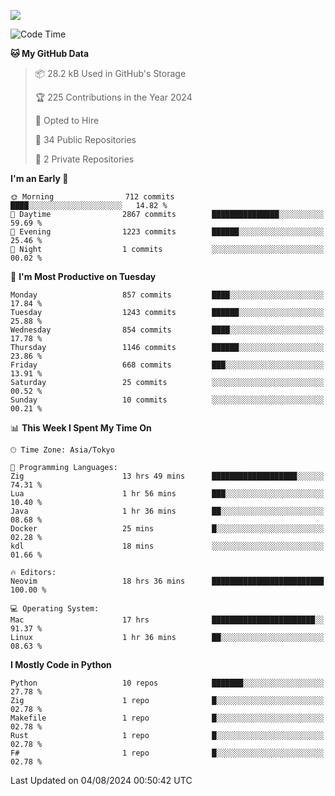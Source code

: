 ![](https://komarev.com/ghpvc/?username=kitagawa-hr)

<!--START_SECTION:waka-->
![Code Time](http://img.shields.io/badge/Code%20Time-987%20hrs%2041%20mins-blue)

**🐱 My GitHub Data** 

> 📦 28.2 kB Used in GitHub's Storage 
 > 
> 🏆 225 Contributions in the Year 2024
 > 
> 💼 Opted to Hire
 > 
> 📜 34 Public Repositories 
 > 
> 🔑 2 Private Repositories 
 > 
**I'm an Early 🐤** 

```text
🌞 Morning                712 commits         ████░░░░░░░░░░░░░░░░░░░░░   14.82 % 
🌆 Daytime                2867 commits        ███████████████░░░░░░░░░░   59.69 % 
🌃 Evening                1223 commits        ██████░░░░░░░░░░░░░░░░░░░   25.46 % 
🌙 Night                  1 commits           ░░░░░░░░░░░░░░░░░░░░░░░░░   00.02 % 
```
📅 **I'm Most Productive on Tuesday** 

```text
Monday                   857 commits         ████░░░░░░░░░░░░░░░░░░░░░   17.84 % 
Tuesday                  1243 commits        ██████░░░░░░░░░░░░░░░░░░░   25.88 % 
Wednesday                854 commits         ████░░░░░░░░░░░░░░░░░░░░░   17.78 % 
Thursday                 1146 commits        ██████░░░░░░░░░░░░░░░░░░░   23.86 % 
Friday                   668 commits         ███░░░░░░░░░░░░░░░░░░░░░░   13.91 % 
Saturday                 25 commits          ░░░░░░░░░░░░░░░░░░░░░░░░░   00.52 % 
Sunday                   10 commits          ░░░░░░░░░░░░░░░░░░░░░░░░░   00.21 % 
```


📊 **This Week I Spent My Time On** 

```text
🕑︎ Time Zone: Asia/Tokyo

💬 Programming Languages: 
Zig                      13 hrs 49 mins      ███████████████████░░░░░░   74.31 % 
Lua                      1 hr 56 mins        ███░░░░░░░░░░░░░░░░░░░░░░   10.40 % 
Java                     1 hr 36 mins        ██░░░░░░░░░░░░░░░░░░░░░░░   08.68 % 
Docker                   25 mins             █░░░░░░░░░░░░░░░░░░░░░░░░   02.28 % 
kdl                      18 mins             ░░░░░░░░░░░░░░░░░░░░░░░░░   01.66 % 

🔥 Editors: 
Neovim                   18 hrs 36 mins      █████████████████████████   100.00 % 

💻 Operating System: 
Mac                      17 hrs              ███████████████████████░░   91.37 % 
Linux                    1 hr 36 mins        ██░░░░░░░░░░░░░░░░░░░░░░░   08.63 % 
```

**I Mostly Code in Python** 

```text
Python                   10 repos            ███████░░░░░░░░░░░░░░░░░░   27.78 % 
Zig                      1 repo              █░░░░░░░░░░░░░░░░░░░░░░░░   02.78 % 
Makefile                 1 repo              █░░░░░░░░░░░░░░░░░░░░░░░░   02.78 % 
Rust                     1 repo              █░░░░░░░░░░░░░░░░░░░░░░░░   02.78 % 
F#                       1 repo              █░░░░░░░░░░░░░░░░░░░░░░░░   02.78 % 
```




 Last Updated on 04/08/2024 00:50:42 UTC
<!--END_SECTION:waka-->
